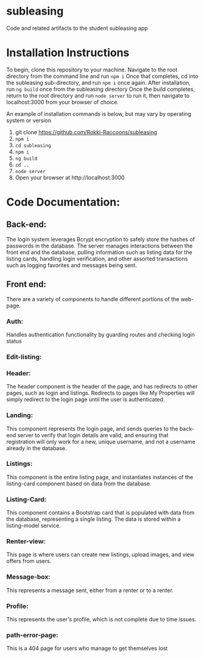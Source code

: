 # subleasing
Code and related artifacts to the student subleasing app

# Installation Instructions

To begin, clone this repository to your machine.
Navigate to the root directory from the command line and run ```npm i```
Once that completes, cd into the subleasing sub-directory, and run ```npm i``` once again.
After installation, run ```ng build``` once from the subleasing directory
Once the build completes, return to the root directory and run ```node server``` to run it, then navigate to localhost:3000 from your browser of choice.

An example of installation commands is below, but may vary by operating system or version

1. git clone https://github.com/Rokki-Raccoons/subleasing
2. ```npm i```
3. ```cd subleasing```
4. ```npm i```
5. ```ng build```
6. ```cd ..```
7. ```node server```
8. Open your browser at http://localhost:3000


# Code Documentation:

## Back-end:
The login system leverages Bcrypt encryption to safely store the hashes of passwords in the database.
The server manages interactions between the front end and the database, pulling information such as listing data for the listing cards, handling login verification, and other assorted transactions such as logging favorites and messages being sent.

## Front end:
There are a variety of components to handle different portions of the web-page.

### Auth:
Handles authentication functionality by guarding routes and checking login status

### Edit-listing: 
<aliza>
  
### Header:
The header component is the header of the page, and has redirects to other pages, such as login and listings. Redirects to pages like My Properties will simply redirect to the login page until the user is authenticated.

### Landing: 
This component represents the login page, and sends queries to the back-end server to verify that login details are valid, and ensuring that registration will only work for a new, unique username, and not a username already in the database. 

### Listings:
This component is the entire listing page, and instantiates instances of the listing-card component based on data from the database. 

### Listing-Card:
This component contains a Bootstrap card that is populated with data from the database, representing a single listing. The data is stored within a listing-model service.

### Renter-view:
This page is where users can create new listings, upload images, and view offers from users.

### Message-box:
This represents a message sent, either from a renter or to a renter.

### Profile:
This represents the user's profile, which is not complete due to time issues.

### path-error-page: 
This is a 404 page for users who manage to get themselves lost
 
